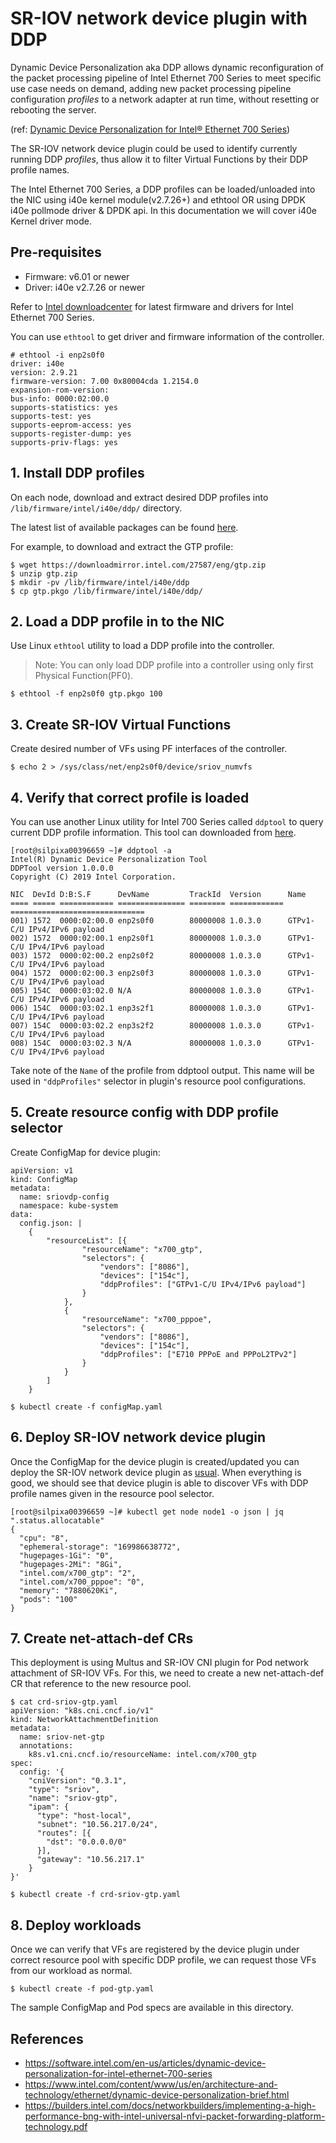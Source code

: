 

# SR-IOV network device plugin with DDP
Dynamic Device Personalization aka DDP allows dynamic reconfiguration of the packet processing pipeline of Intel Ethernet 700 Series to meet specific use case needs on demand, adding new packet processing pipeline configuration *profiles* to a network adapter at run time, without resetting or rebooting the server.

(ref: [Dynamic Device Personalization for Intel® Ethernet 700 Series](https://software.intel.com/en-us/articles/dynamic-device-personalization-for-intel-ethernet-700-series))

The SR-IOV network device plugin could be used to identify currently running DDP *profiles*, thus allow it to filter Virtual Functions by their DDP profile names.

The Intel Ethernet 700 Series, a DDP profiles can be loaded/unloaded into the NIC using i40e kernel module(v2.7.26+) and ethtool OR using DPDK i40e pollmode driver & DPDK api. In this documentation we will cover i40e Kernel driver mode.

## Pre-requisites
 * Firmware: v6.01 or newer
 * Driver: i40e v2.7.26 or newer

Refer to [Intel downloadcenter](https://downloadcenter.intel.com/) for latest firmware and drivers for Intel Ethernet 700 Series.

You can use `ethtool` to get driver and firmware information of the controller.

```
# ethtool -i enp2s0f0
driver: i40e
version: 2.9.21
firmware-version: 7.00 0x80004cda 1.2154.0
expansion-rom-version:
bus-info: 0000:02:00.0
supports-statistics: yes
supports-test: yes
supports-eeprom-access: yes
supports-register-dump: yes
supports-priv-flags: yes
```

## 1. Install DDP profiles
On each node, download and extract desired DDP profiles into `/lib/firmware/intel/i40e/ddp/` directory.

The latest list of available packages can be found [here]( https://downloadcenter.intel.com/search?keyword=Dynamic+Device+Personalization).

For example, to download and extract the GTP profile:

```
$ wget https://downloadmirror.intel.com/27587/eng/gtp.zip
$ unzip gtp.zip
$ mkdir -pv /lib/firmware/intel/i40e/ddp
$ cp gtp.pkgo /lib/firmware/intel/i40e/ddp/
```

## 2. Load a DDP profile in to the NIC

Use Linux `ethtool` utility to load a DDP profile into the controller.
> Note: You can only load DDP profile into a controller using only first Physical Function(PF0).
```
$ ethtool -f enp2s0f0 gtp.pkgo 100
```
## 3. Create SR-IOV Virtual Functions

Create desired number of VFs using PF interfaces of the controller.

```
$ echo 2 > /sys/class/net/enp2s0f0/device/sriov_numvfs

```

## 4. Verify that correct profile is loaded
You can use another Linux utility for Intel 700 Series called `ddptool` to query current DDP profile information. This tool can downloaded from [here]( https://downloads.sourceforge.net/project/e1000/ddptool%20stable/ddptool-1.0.0.0/ddptool-1.0.0.0.tar.gz).

```
[root@silpixa00396659 ~]# ddptool -a
Intel(R) Dynamic Device Personalization Tool
DDPTool version 1.0.0.0
Copyright (C) 2019 Intel Corporation.

NIC  DevId D:B:S.F      DevName         TrackId  Version      Name
==== ===== ============ =============== ======== ============ ==============================
001) 1572  0000:02:00.0 enp2s0f0        80000008 1.0.3.0      GTPv1-C/U IPv4/IPv6 payload
002) 1572  0000:02:00.1 enp2s0f1        80000008 1.0.3.0      GTPv1-C/U IPv4/IPv6 payload
003) 1572  0000:02:00.2 enp2s0f2        80000008 1.0.3.0      GTPv1-C/U IPv4/IPv6 payload
004) 1572  0000:02:00.3 enp2s0f3        80000008 1.0.3.0      GTPv1-C/U IPv4/IPv6 payload
005) 154C  0000:03:02.0 N/A             80000008 1.0.3.0      GTPv1-C/U IPv4/IPv6 payload
006) 154C  0000:03:02.1 enp3s2f1        80000008 1.0.3.0      GTPv1-C/U IPv4/IPv6 payload
007) 154C  0000:03:02.2 enp3s2f2        80000008 1.0.3.0      GTPv1-C/U IPv4/IPv6 payload
008) 154C  0000:03:02.3 N/A             80000008 1.0.3.0      GTPv1-C/U IPv4/IPv6 payload
```

Take note of the `Name` of the profile from ddptool output. This name will be used in `"ddpProfiles"` selector in plugin's resource pool configurations.

## 5. Create resource config with DDP profile selector

Create ConfigMap for device plugin:

```
apiVersion: v1
kind: ConfigMap
metadata:
  name: sriovdp-config
  namespace: kube-system
data:
  config.json: |
    {
        "resourceList": [{
                "resourceName": "x700_gtp",
                "selectors": {
                    "vendors": ["8086"],
                    "devices": ["154c"],
                    "ddpProfiles": ["GTPv1-C/U IPv4/IPv6 payload"]
                }
            },
            {
                "resourceName": "x700_pppoe",
                "selectors": {
                    "vendors": ["8086"],
                    "devices": ["154c"],
                    "ddpProfiles": ["E710 PPPoE and PPPoL2TPv2"]
                }
            }
        ]
    }

```

```
$ kubectl create -f configMap.yaml
```

## 6. Deploy SR-IOV network device plugin
Once the ConfigMap for the device plugin is created/updated you can deploy the SR-IOV network device plugin as [usual](https://github.com/intel/sriov-network-device-plugin#example-deployments). When everything is good, we should see that device plugin is able to discover VFs with DDP profile names given in the resource pool selector.

```
[root@silpixa00396659 ~]# kubectl get node node1 -o json | jq ".status.allocatable"
{
  "cpu": "8",
  "ephemeral-storage": "169986638772",
  "hugepages-1Gi": "0",
  "hugepages-2Mi": "8Gi",
  "intel.com/x700_gtp": "2",
  "intel.com/x700_pppoe": "0",
  "memory": "7880620Ki",
  "pods": "100"
}

```

## 7. Create net-attach-def CRs
This deployment is using Multus and SR-IOV CNI plugin for Pod network attachment of SR-IOV VFs. For this, we need to create a new net-attach-def CR that reference to the new resource pool.

```
$ cat crd-sriov-gtp.yaml
apiVersion: "k8s.cni.cncf.io/v1"
kind: NetworkAttachmentDefinition
metadata:
  name: sriov-net-gtp
  annotations:
    k8s.v1.cni.cncf.io/resourceName: intel.com/x700_gtp
spec:
  config: '{
    "cniVersion": "0.3.1",
    "type": "sriov",
    "name": "sriov-gtp",
    "ipam": {
      "type": "host-local",
      "subnet": "10.56.217.0/24",
      "routes": [{
        "dst": "0.0.0.0/0"
      }],
      "gateway": "10.56.217.1"
    }
}'
```

```
$ kubectl create -f crd-sriov-gtp.yaml
```

## 8. Deploy workloads
Once we can verify that VFs are registered by the device plugin under correct resource pool with specific DDP profile, we can request those VFs from our workload as normal.

```
$ kubectl create -f pod-gtp.yaml
```

The sample ConfigMap and Pod specs are available in this directory.

## References
* https://software.intel.com/en-us/articles/dynamic-device-personalization-for-intel-ethernet-700-series
* https://www.intel.com/content/www/us/en/architecture-and-technology/ethernet/dynamic-device-personalization-brief.html
* https://builders.intel.com/docs/networkbuilders/implementing-a-high-performance-bng-with-intel-universal-nfvi-packet-forwarding-platform-technology.pdf
